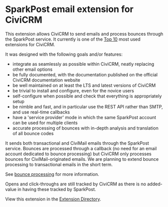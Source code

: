 # SparkPost email extension for CiviCRM

This extension allows CiviCRM to send emails and process bounces through the SparkPost service.
It currently is one of the [Top 10](https://stats.civicrm.org/?tab=sites) most used extensions for CiviCRM.

It was designed with the following goals and/or features:

* integrate as seamlessly as possible within CiviCRM, neatly replacing other email options
* be fully documented, with the documentation published on the official CiviCRM documentation website
* be well maintained on at least the LTS and latest versions of CiviCRM
* be trivial to install and configure, even for the novice users
* self-configure when possible and check that everything is appropriately setup
* be nimble and fast, and in particular use the REST API rather than SMTP, and use real-time callbacks
* have a 'service provider' mode in which the same SparkPost account can be used for multiple clients
* accurate processing of bounces with in-depth analysis and translation of all bounce codes

It sends both transactional and CiviMail emails through the SparkPost service. Bounces are processed through a callback (no need for an email account dedicated to bounce processing) but CiviCRM only processes bounces for CiviMail-originated emails. We are planning to extend bounce processing to transactional emails in the short term.

See [bounce processing](bounce-processing.md) for more information.


Opens and click-throughs are still tracked by CiviCRM as there is no added-value in having these tracked by SparkPost.

View this extension in the [Extension Directory](https://civicrm.org/extensions/sparkpost-email-extension-for-civicrm).
